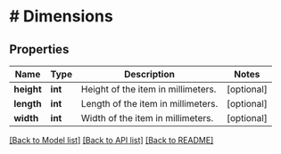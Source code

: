 # # Dimensions

## Properties

Name | Type | Description | Notes
------------ | ------------- | ------------- | -------------
**height** | **int** | Height of the item in millimeters. | [optional]
**length** | **int** | Length of the item in millimeters. | [optional]
**width** | **int** | Width of the item in millimeters. | [optional]

[[Back to Model list]](../../README.md#models) [[Back to API list]](../../README.md#endpoints) [[Back to README]](../../README.md)
